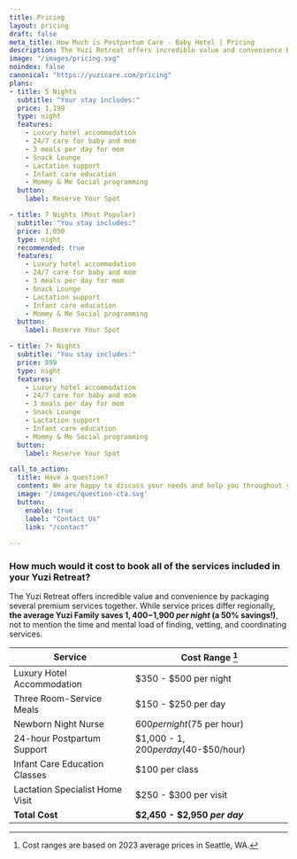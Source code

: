 ```yaml
---
title: Pricing
layout: pricing
draft: false
meta_title: How Much is Postpartum Care - Baby Hotel | Pricing
description: The Yuzi Retreat offers incredible value and convenience by packaging several premium services together. Contact our booking agents today!
image: "/images/pricing.svg"
noindex: false
canonical: "https://yuzicare.com/pricing"
plans:
- title: 5 Nights
  subtitle: "Your stay includes:"
  price: 1,199
  type: night
  features:
    - Luxury hotel accommodation
    - 24/7 care for baby and mom
    - 3 meals per day for mom
    - Snack Lounge
    - Lactation support 
    - Infant care education 
    - Mommy & Me Social programming
  button:
    label: Reserve Your Spot

- title: 7 Nights (Most Popular)
  subtitle: "You stay includes:"
  price: 1,050
  type: night
  recommended: true
  features:
    - Luxury hotel accommodation
    - 24/7 care for baby and mom
    - 3 meals per day for mom
    - Snack Lounge
    - Lactation support 
    - Infant care education
    - Mommy & Me Social programming
  button:
    label: Reserve Your Spot

- title: 7+ Nights
  subtitle: "You stay includes:"
  price: 899
  type: night
  features:
    - Luxury hotel accommodation
    - 24/7 care for baby and mom
    - 3 meals per day for mom
    - Snack Lounge
    - Lactation support 
    - Infant care education
    - Mommy & Me Social programming
  button:
    label: Reserve Your Spot

call_to_action:
  title: Have a question?
  content: We are happy to discuss your needs and help you throughout your postpartum journey.
  image: '/images/question-cta.svg'
  button:
    enable: true
    label: "Contact Us"
    link: "/contact"
    
---
```


### How much would it cost to book all of the services included in your Yuzi Retreat?

The Yuzi Retreat offers incredible value and convenience by packaging several premium services together. While service prices differ regionally, **the average Yuzi Family saves $1,400-$1,900 *per night* (a 50% savings!)**, not to mention the time and mental load of finding, vetting, and coordinating services.

| Service                           | Cost Range [^1]                       |
|-----------------------------------|---------------------------------------|
| Luxury Hotel Accommodation        | $350 - $500 per night                 |
| Three Room-Service Meals          | $150 - $250 per day                   |
| Newborn Night Nurse               | $600 per night ($75 per hour)         |
| 24-hour Postpartum Support        | $1,000 - $1,200 per day ($40-$50/hour)|
| Infant Care Education Classes     | $100 per class                        |
| Lactation Specialist Home Visit   | $250 - $300 per visit                 |
| **Total Cost**                    | **$2,450 - $2,950 *per day***         |

[^1]: Cost ranges are based on 2023 average prices in Seattle, WA.
